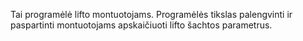 Tai programėlė lifto montuotojams. Programėlės tikslas palengvinti ir paspartinti montuotojams apskaičiuoti lifto šachtos parametrus.
